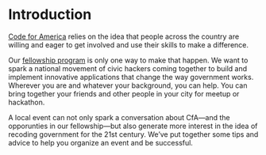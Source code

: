 Introduction
============

[Code for America](http://codeforamerica.org/) relies on the idea that people across the country are willing and eager to get involved and use their skills to make a difference. 

Our [fellowship program](http://codeforamerica.org/fellows/) is only one way to make that happen. We want to spark a national movement of civic hackers coming together to build and implement innovative applications that change the way government works. Wherever you are and whatever your background, you can help. You can bring together your friends and other people in your city for meetup or hackathon. 

A local event can not only spark a conversation about CfA—and the opporunties in our fellowship—but also generate more interest in the idea of recoding government for the 21st century. We’ve put together some tips and advice to help you organize an event and be successful.
